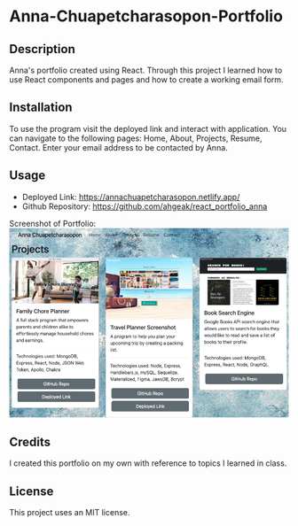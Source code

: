 # Anna-Chuapetcharasopon-Portfolio

## Description

Anna's portfolio created using React. Through this project I learned how to use React components and pages and how to create a working email form.

## Installation

To use the program visit the deployed link and interact with application. You can navigate to the following pages: Home, About, Projects, Resume, Contact. Enter your email address to be contacted by Anna. 

## Usage

- Deployed Link: https://annachuapetcharasopon.netlify.app/ 
- Github Repository: https://github.com/ahgeak/react_portfolio_anna 

Screenshot of Portfolio:
![Screenshot of Portfolio](./src/assets/images/Portfolio_Screenshot.png)

## Credits

I created this portfolio on my own with reference to topics I learned in class.

## License

This project uses an MIT license.
